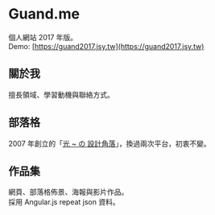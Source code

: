# Guand.me
個人網站 2017 年版。<br />
Demo: [https://guand2017.jsy.tw](https://guand2017.jsy.tw)

## 關於我
擅長領域、學習動機與聯絡方式。

## 部落格
2007 年創立的「[光 ~ の 設計角落](https://guand.me/blog)」，換過兩次平台，初衷不變。

## 作品集
網頁、部落格佈景、海報與影片作品。<br>
採用 Angular.js repeat json 資料。
